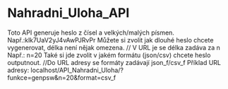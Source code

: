 # Nahradni_Uloha_API
Toto API generuje heslo z  čísel a velkých/malých písmen.
Např.:klk7UaV2yJ4vAwPJRvPr
Můžete si zvolit jak dlouhé heslo chcete vygenerovat, délka není nějak omezena. // V URL je se délka zadáva za n
Např.: n=20
Také si jde zvolit v jakém formátu (json/csv) chcete heslo outputnout. //Do URL adresy se formáty zadávají json_f/csv_f
Příklad URL adresy: localhost/API_Nahradni_Uloha/?funkce=genpsw&n=20&format=csv_f
